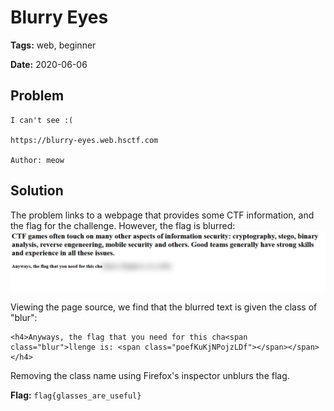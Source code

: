 # Blurry Eyes

**Tags:** web, beginner

**Date:** 2020-06-06

## Problem
```
I can't see :(

https://blurry-eyes.web.hsctf.com

Author: meow
```

## Solution
The problem links to a webpage that provides some CTF information, and the flag for the challenge. However, the flag is blurred:
![Image of blurred flag on webpage](files/blurred.png)

Viewing the page source, we find that the blurred text is given the class of "blur":
```
<h4>Anyways, the flag that you need for this cha<span class="blur">llenge is: <span class="poefKuKjNPojzLDf"></span></span></h4>
```

Removing the class name using Firefox's inspector unblurs the flag.

**Flag:** ```flag{glasses_are_useful}```